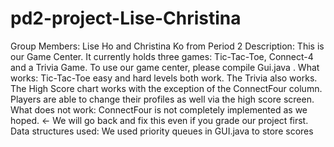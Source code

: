pd2-project-Lise-Christina
==========================
Group Members: Lise Ho and Christina Ko from Period 2
Description: This is our Game Center. It currently holds three games: Tic-Tac-Toe, Connect-4 and a Trivia Game. To use our game center, please compile Gui.java .
What works:
     Tic-Tac-Toe easy and hard levels both work. The Trivia also works. The High Score chart works with the exception of the ConnectFour column. Players are able to change their profiles as well via the high score screen.
What does not work:
     ConnectFour is not completely implemented as we hoped. <- We will go back and fix this even if you grade our project first.
Data structures used: We used priority queues in GUI.java to store scores
